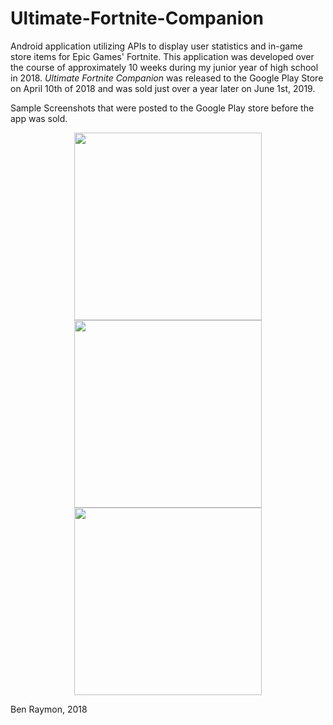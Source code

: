 # Ultimate-Fortnite-Companion
Android application utilizing APIs to display user statistics and in-game store items for Epic Games' Fortnite. This application was developed over the course of approximately 10 weeks during my junior year of high school in 2018. *Ultimate Fortnite Companion* was released to the Google Play Store on April 10th of 2018 and was sold just over a year later on June 1st, 2019.

Sample Screenshots that were posted to the Google Play store before the app was sold. 
<p align="center">
  <img src="https://github.com/BenRaymon/Ultimate-Fortnite-Companion/blob/master/Graphics/New%20Screenshots/NewDesign.png?raw=true" width="300" >
  
  <img src="https://github.com/BenRaymon/Ultimate-Fortnite-Companion/blob/master/Graphics/New%20Screenshots/Compare.png?raw=true" width="300" >
  
  <img src="https://github.com/BenRaymon/Ultimate-Fortnite-Companion/blob/master/Graphics/New%20Screenshots/ItemShop.png?raw=true" width="300" >
  
</p>

Ben Raymon, 2018
